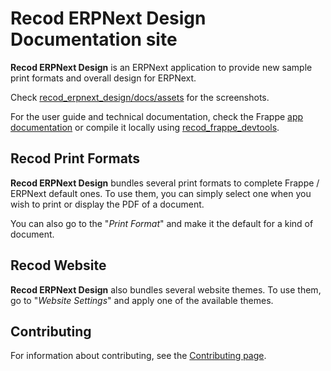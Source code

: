 # **Recod ERPNext Design** Documentation site

**Recod ERPNext Design** is an ERPNext application to provide new sample print formats and overall design for ERPNext.

Check [recod_erpnext_design/docs/assets](https://github.com/Monogramm/recod_erpnext_design/tree/master/recod_erpnext_design/docs/assets) for the screenshots.

For the user guide and technical documentation, check the Frappe [app documentation](https://github.com/Monogramm/recod_erpnext_design/blob/master/recod_erpnext_design/docs) or compile it locally using [recod_frappe_devtools](https://github.com/Monogramm/recod_frappe_devtools).

## Recod Print Formats

**Recod ERPNext Design** bundles several print formats to complete Frappe / ERPNext default ones.
To use them, you can simply select one when you wish to print or display the PDF of a document.

You can also go to the "_Print Format_" and make it the default for a kind of document.

## Recod Website

**Recod ERPNext Design** also bundles several website themes.
To use them, go to "_Website Settings_" and apply one of the available themes.

## Contributing

For information about contributing, see the [Contributing page](https://github.com/Monogramm/recod_erpnext_design/blob/master/CONTRIBUTING.md).
